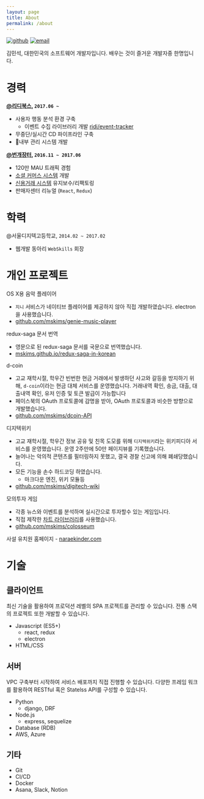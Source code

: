 ```yaml
---
layout: page
title: About
permalink: /about
---
```


[![github](http://img.shields.io/badge/github-mskims-24292e.svg)](http://github.com/mskims) [![email](http://img.shields.io/badge/email-its@mskim.me-3498db.svg)](mailto:{{site.email}})

김민석, 대한민국의 소프트웨어 개발자입니다. 배우는 것이 즐거운 개발자중 한명입니다.

# 경력

**[@리디북스](http://ridibooks.com), `2017.06 ~`**

- 사용자 행동 분석 환경 구축
  - 이벤트 수집 라이브러리 개발 [ridi/event-tracker](https://github.com/ridi/event-tracker)
- 무중단/실시간 CD 파이프라인 구축
- 내부 관리 시스템 개발

**[@번개장터](http://m.bunjang.co.kr), `2016.11 ~ 2017.06`**

- 120만 MAU 트래픽 경험
- [소셜 커머스 시스템](http://m.bunjang.co.kr/bundeal/66237597) 개발
- [신용거래 시스템](http://bunjang1.blog.me/220924697354) 유지보수/리팩토링
- 판매자센터 리뉴얼 (`React`, `Redux`)

# 학력

@서울디지텍고등학교, `2014.02 ~ 2017.02`

- 웹개발 동아리 `WebSkills` 회장

# 개인 프로젝트

OS X용 음악 플레이어

- `지니` 서비스가 네이티브 플레이어를 제공하지 않아 직접 개발하였습니다. electron을 사용했습니다.
- [github.com/mskims/genie-music-player](https://github.com/mskims/genie-music-player)

redux-saga 문서 번역

- 영문으로 된 redux-saga 문서를 국문으로 번역했습니다.
- [mskims.github.io/redux-saga-in-korean](https://mskims.github.io/redux-saga-in-korean)


d-coin

- 고교 재학시절, 학우간 빈번한 현금 거래에서 발생하던 사고와 갈등을 방지하기 위해, `d-coin`이라는 현금 대체 서비스를 운영했습니다. 거래내역 확인, 송금, 대출, 대출내역 확인, 유저 인증 및 토큰 발급이 가능합니다
- 페이스북의 OAuth 프로토콜에 감명을 받아, OAuth 프로토콜과 비슷한 방향으로 개발했습니다.
- [github.com/mskims/dcoin-API](https://github.com/mskims/dcoin-API)

디지텍위키

- 고교 재학시절, 학우간 정보 공유 및 친목 도모를 위해 `디지텍위키`라는 위키피디아 서비스를 운영했습니다. 운영 2주만에 50만 페이지뷰를 기록했습니다.
- 늘어나는 악의적 콘텐츠를 필터링하지 못했고, 결국 경찰 신고에 의해 폐쇄당했습니다.
- 모든 기능을 손수 하드코딩 하였습니다.
  - 마크다운 엔진, 위키 모듈등
- [github.com/mskims/digitech-wiki](https://github.com/mskims/digitech-wiki)

모의투자 게임

- 각종 뉴스와 이벤트를 분석하며 실시간으로 투자할수 있는 게임입니다.
- 직접 제작한 [차트 라이브러리](https://github.com/mskims/chart24.js)를 사용했습니다.
- [github.com/mskims/colosseum](https://github.com/mskims/colosseum)

사설 유치원 홈페이지 - [naraekinder.com](http://naraekinder.com)

# 기술

## 클라이언트

최신 기술을 활용하여 프로덕션 레벨의 SPA 프로젝트를 관리할 수 있습니다. 전통 스택의 프로젝트 또한 개발할 수 있습니다.

- Javascript (ES5+)
  - react, redux
  - electron
- HTML/CSS

## 서버

VPC 구축부터 시작하여 서비스 배포까지 직접 진행할 수 있습니다. 다양한 프레임 워크를 활용하여 RESTful 혹은 Statelss API를 구성할 수 있습니다.

- Python
  - django, DRF
- Node.js
  - express, sequelize
- Database (RDB)
- AWS, Azure

## 기타

- Git
- CI/CD
- Docker
- Asana, Slack, Notion


[github-profile]: https://github.com/mskims
[linkedin-profile]: http://linkedin.com/in/ohwhos
